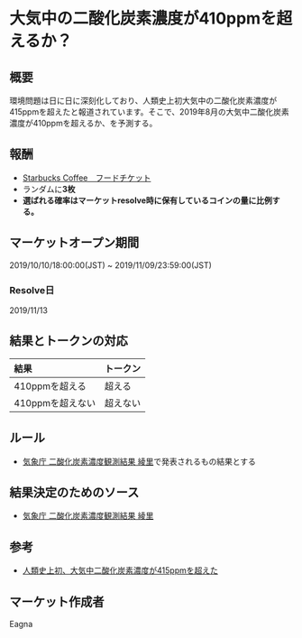 # 大気中の二酸化炭素濃度が410ppmを超えるか？

## 概要

環境問題は日に日に深刻化しており、人類史上初大気中の二酸化炭素濃度が415ppmを超えたと報道されています。そこで、2019年8月の大気中二酸化炭素濃度が410ppmを超えるか、を予測する。

## 報酬

- [Starbucks Coffee　フードチケット](https://giftee.co/gifts/detail/1102/sku/1535)
- ランダムに**3枚**
- **選ばれる確率はマーケットresolve時に保有しているコインの量に比例する。**

## マーケットオープン期間

2019/10/10/18:00:00(JST) ~ 2019/11/09/23:59:00(JST)

### Resolve日

2019/11/13

## 結果とトークンの対応

| 結果 | トークン |
|:---|:---|
| 410ppmを超える | 超える |
| 410ppmを超えない | 超えない |

## ルール

- [気象庁 二酸化炭素濃度観測結果 綾里](https://ds.data.jma.go.jp/ghg/kanshi/obs/co2_monthave_ryo.html)で発表されるもの結果とする

## 結果決定のためのソース

- [気象庁 二酸化炭素濃度観測結果 綾里](https://ds.data.jma.go.jp/ghg/kanshi/obs/co2_monthave_ryo.html)

## 参考

- [人類史上初、大気中二酸化炭素濃度が415ppmを超えた](https://jp.techcrunch.com/2019/05/13/2019-05-12-co2-in-the-atmosphere-just-exceeded-415-parts-per-million-for-the-first-time-in-human-history/?fbclid=IwAR0Z0LsXVynz_lXgxF066CMncXxzZTv8Jw04vIhysR3NVOc8oUWk3reOMhM)

## マーケット作成者

Eagna